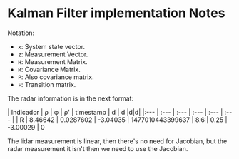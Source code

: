 # Kalman Filter implementation Notes

Notation:
  * `x`: System state vector.
  * `z`: Measurement Vector.
  * `H`: Measurement Matrix.
  * `R`: Covariance Matrix.
  * `P`: Also covariance matrix.
  * `F`: Transition matrix.




 The radar information is in the next format:

  | Indicador | ρ | φ | ρ'  |  timestamp  |  d    | d |d|d|
  |:--- | :--- | :--- | :--- | :--- | :--- |
  | R |  8.46642 | 0.0287602  | -3.04035  | 1477010443399637 | 8.6 | 0.25 | -3.00029 | 0


The lidar measurement is linear, then there's no need for Jacobian, but
the radar measurement it isn't then we need to use the Jacobian.
